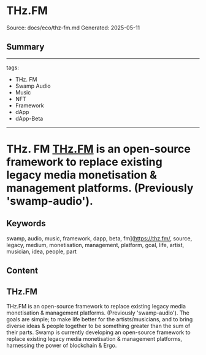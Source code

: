 # THz.FM
Source: docs/eco/thz-fm.md
Generated: 2025-05-11

## Summary
---
tags:
  - THz. FM
  - Swamp Audio
  - Music
  - NFT
  - Framework
  - dApp
  - dApp-Beta
---

# THz. FM [THz.FM](https://thz.fm/) is an open-source framework to replace existing legacy media monetisation & management platforms. (Previously 'swamp-audio').

## Keywords
swamp, audio, music, framework, dapp, beta, fm](https://thz.fm/, source, legacy, medium, monetisation, management, platform, goal, life, artist, musician, idea, people, part

## Content
## THz.FM
THz.FM is an open-source framework to replace existing legacy media monetisation & management platforms. (Previously 'swamp-audio').
The goals are simple; to make life better for the artists/musicians, and to bring diverse ideas & people together to be something greater than the sum of their parts. Swamp is currently developing an open-source framework to replace existing legacy media monetisation & management platforms, harnessing the power of blockchain & Ergo.
